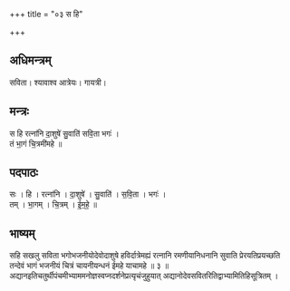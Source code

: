 +++
title = "०३ स हि"

+++
## अधिमन्त्रम्
सविता। श्यावाश्व आत्रेयः। गायत्री।

## मन्त्रः
स हि रत्ना॑नि दा॒शुषे॑ सु॒वाति॑ सवि॒ता भगः॑ ।  
तं भा॒गं चि॒त्रमी॑महे ॥

## पदपाठः
सः । हि । रत्ना॑नि । दा॒शुषे॑ । सु॒वाति॑ । स॒वि॒ता । भगः॑ ।  
तम् । भा॒गम् । चि॒त्रम् । ई॒म॒हे॒ ॥

## भाष्यम्
सहि सखलु सविता भगोभजनीयोदेवोदाशुषे हविर्दात्रेमह्यं रत्नानि रमणीयानिधनानि सुवाति प्रेरयतिप्रयच्छति तन्देवं भागं भजनीयं चित्रं चायनीयन्धनं ईमहे याचामहे ॥ ३ ॥ अद्यानइतिचतुर्थीपंचमीभ्याममनोज्ञस्वप्नदर्शनेप्रत्यृचंजुहुयात् अद्यानोदेवसवितरितिद्वाभ्यामितिहिसूत्रितम् ।